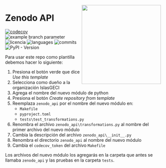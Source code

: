 <a href="https://www.islas.org.mx/"><img src="https://www.islas.org.mx/img/logo.svg" align="right" width="256" /></a>
# Zenodo API
[![codecov](https://codecov.io/gh/IslasGECI/zenodo_api/graph/badge.svg?token=RY807ST1T1)](https://codecov.io/gh/IslasGECI/zenodo_api)
![example branch
parameter](https://github.com/IslasGECI/zenodo_api/actions/workflows/actions.yml/badge.svg)
![licencia](https://img.shields.io/github/license/IslasGECI/zenodo_api)
![languages](https://img.shields.io/github/languages/top/IslasGECI/zenodo_api)
![commits](https://img.shields.io/github/commit-activity/y/IslasGECI/zenodo_api)
![PyPI - Version](https://img.shields.io/pypi/v/zenodo_api)

Para usar este repo como plantilla debemos hacer lo siguiente:

1. Presiona el botón verde que dice _Use this template_
1. Selecciona como dueño a la organización IslasGECI
1. Agrega el nombre del nuevo módulo de python
1. Presiona el botón _Create repository from template_
1. Reemplaza `zenodo_api` por el nombre del nuevo módulo en:
    - `Makefile`
    - `pyproject.toml`
    - `tests\test_transformations.py`
1. Renombra el archivo `zenodo_api\transformations.py` al nombre del primer archivo del
   nuevo módulo
1. Cambia la descripción del archivo `zenodo_api\__init__.py`
1. Renombra el directorio `zenodo_api` al nombre del nuevo módulo
1. Cambia el `codecov_token` del archivo `Makefile`

Los archivos del nuevo módulo los agregarás en la carpeta que antes se llamaba
`zenodo_api` y las pruebas en la carpeta `tests`.
